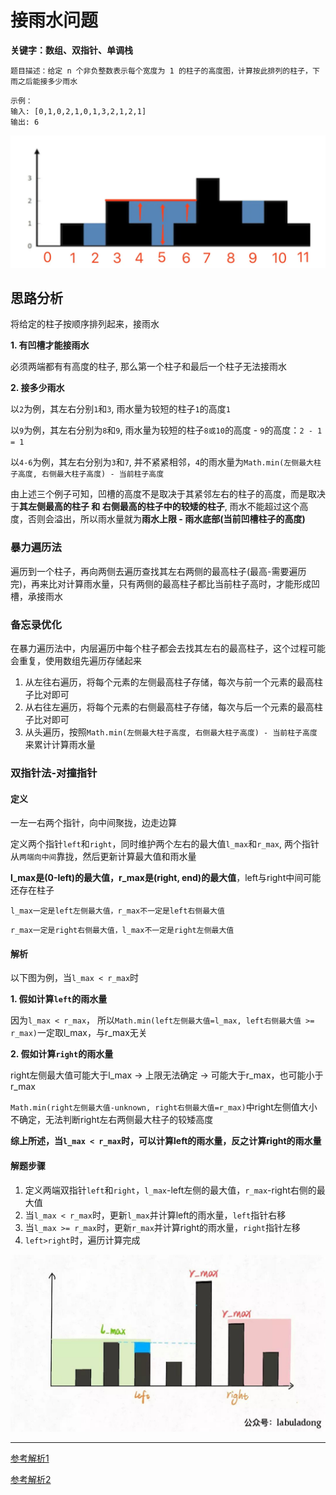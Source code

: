 # 接雨水问题
**关键字：数组、双指针、单调栈**
```
题目描述：给定 n 个非负整数表示每个宽度为 1 的柱子的高度图，计算按此排列的柱子，下雨之后能接多少雨水
```
```
示例：
输入: [0,1,0,2,1,0,1,3,2,1,2,1]
输出: 6
```
![接雨水图片](./img/接雨水问题1.png)

## 思路分析
将给定的柱子按顺序排列起来，接雨水

**1. 有凹槽才能接雨水**
   
必须两端都有有高度的柱子, 那么第一个柱子和最后一个柱子无法接雨水

**2. 接多少雨水**

以`2`为例，其左右分别`1`和`3`, 雨水量为较短的柱子`1`的高度`1`

以`9`为例，其左右分别为`8`和`9`, 雨水量为较短的柱子`8或10`的高度 - `9`的高度：`2 - 1 = 1`

以`4-6`为例，其左右分别为`3`和`7`, 并不紧紧相邻，`4`的雨水量为`Math.min(左侧最大柱子高度, 右侧最大柱子高度) - 当前柱子高度`

由上述三个例子可知，凹槽的高度不是取决于其紧邻左右的柱子的高度，而是取决于**其左侧最高的柱子 和 右侧最高的柱子中的较矮的柱子**, 雨水不能超过这个高度，否则会溢出，所以雨水量就为**雨水上限 - 雨水底部(当前凹槽柱子的高度)**

### 暴力遍历法
遍历到一个柱子，再向两侧去遍历查找其左右两侧的最高柱子(最高-需要遍历完)，再来比对计算雨水量，只有两侧的最高柱子都比当前柱子高时，才能形成凹槽，承接雨水

### 备忘录优化
在暴力遍历法中，内层遍历中每个柱子都会去找其左右的最高柱子，这个过程可能会重复，使用数组先遍历存储起来

1. 从左往右遍历，将每个元素的左侧最高柱子存储，每次与前一个元素的最高柱子比对即可
2. 从右往左遍历，将每个元素的右侧最高柱子存储，每次与后一个元素的最高柱子比对即可
3. 从头遍历，按照`Math.min(左侧最大柱子高度, 右侧最大柱子高度) - 当前柱子高度`来累计计算雨水量

### 双指针法-对撞指针
#### 定义
一左一右两个指针，向中间聚拢，边走边算

定义两个指针`left`和`right`，同时维护两个左右的最大值`l_max`和`r_max`, 两个指针从`两端向中间`靠拢，然后更新计算最大值和雨水量

**l_max是(0-left)的最大值，r_max是(right, end)的最大值**，left与right中间可能还存在柱子

`l_max一定是left左侧最大值，r_max不一定是left右侧最大值`

`r_max一定是right右侧最大值，l_max不一定是right左侧最大值`

#### 解析
以下图为例，当`l_max < r_max`时

**1. 假如计算`left`的雨水量**

因为`l_max < r_max`， 所以`Math.min(left左侧最大值=l_max, left右侧最大值 >= r_max)`一定取l_max，与r_max无关

**2. 假如计算`right`的雨水量**

right左侧最大值可能大于l_max -> 上限无法确定 -> 可能大于r_max，也可能小于r_max

`Math.min(right左侧最大值-unknown, right右侧最大值=r_max)`中right左侧值大小不确定，无法判断right左右两侧最大柱子的较矮高度

**综上所述，当`l_max < r_max`时，可以计算left的雨水量，反之计算right的雨水量**

#### 解题步骤
1. 定义两端双指针`left`和`right`，`l_max`-left左侧的最大值，`r_max`-right右侧的最大值
2. 当`l_max < r_max`时，更新`l_max`并计算left的雨水量，`left`指针右移
3. 当`l_max >= r_max`时，更新`r_max`并计算right的雨水量，`right`指针左移
4. `left>right`时，遍历计算完成

![接雨水双指针法](./img/接雨水问题双指针.png)







---
[参考解析1](https://www.cxyxiaowu.com/2759.html)

[参考解析2](https://programmercarl.com/0042.%E6%8E%A5%E9%9B%A8%E6%B0%B4.html#%E5%85%B6%E4%BB%96%E8%AF%AD%E8%A8%80%E7%89%88%E6%9C%AC)
